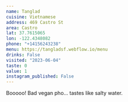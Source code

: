```yaml
---
name: Tanglad
cuisine: Vietnamese
address: 469 Castro St
area: Castro
lat: 37.7615065
lon: -122.4348082
phone: "+14156243238"
menu: https://tangladsf.webflow.io/menu
drinks: False
visited: "2023-06-04"
taste: 0
value: 1
instagram_published: False
---
```


Booooo! Bad vegan pho... tastes like salty water.
